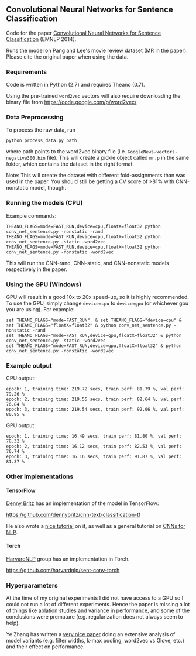 ## Convolutional Neural Networks for Sentence Classification
Code for the paper [Convolutional Neural Networks for Sentence Classification](http://arxiv.org/abs/1408.5882) (EMNLP 2014).

Runs the model on Pang and Lee's movie review dataset (MR in the paper).
Please cite the original paper when using the data.

### Requirements
Code is written in Python (2.7) and requires Theano (0.7).

Using the pre-trained `word2vec` vectors will also require downloading the binary file from
https://code.google.com/p/word2vec/


### Data Preprocessing
To process the raw data, run

```
python process_data.py path
```

where path points to the word2vec binary file (i.e. `GoogleNews-vectors-negative300.bin` file).
This will create a pickle object called `mr.p` in the same folder, which contains the dataset
in the right format.

Note: This will create the dataset with different fold-assignments than was used in the paper.
You should still be getting a CV score of >81% with CNN-nonstatic model, though.

### Running the models (CPU)
Example commands:

```
THEANO_FLAGS=mode=FAST_RUN,device=cpu,floatX=float32 python conv_net_sentence.py -nonstatic -rand
THEANO_FLAGS=mode=FAST_RUN,device=cpu,floatX=float32 python conv_net_sentence.py -static -word2vec
THEANO_FLAGS=mode=FAST_RUN,device=cpu,floatX=float32 python conv_net_sentence.py -nonstatic -word2vec
```

This will run the CNN-rand, CNN-static, and CNN-nonstatic models respectively in the paper.

### Using the GPU (Windows)
GPU will result in a good 10x to 20x speed-up, so it is highly recommended.
To use the GPU, simply change `device=cpu` to `device=gpu` (or whichever gpu you are using).
For example:
```
set THEANO_FLAGS="mode=FAST_RUN"  & set THEANO_FLAGS="device=cpu" & set THEANO_FLAGS="floatX=float32" & python conv_net_sentence.py -nonstatic -rand
set THEANO_FLAGS="mode=FAST_RUN,device=gpu,floatX=float32" & python conv_net_sentence.py -static -word2vec
set THEANO_FLAGS="mode=FAST_RUN,device=gpu,floatX=float32" & python conv_net_sentence.py -nonstatic -word2vec
```

### Example output
CPU output:
```
epoch: 1, training time: 219.72 secs, train perf: 81.79 %, val perf: 79.26 %
epoch: 2, training time: 219.55 secs, train perf: 82.64 %, val perf: 76.84 %
epoch: 3, training time: 219.54 secs, train perf: 92.06 %, val perf: 80.95 %
```
GPU output:
```
epoch: 1, training time: 16.49 secs, train perf: 81.80 %, val perf: 78.32 %
epoch: 2, training time: 16.12 secs, train perf: 82.53 %, val perf: 76.74 %
epoch: 3, training time: 16.16 secs, train perf: 91.87 %, val perf: 81.37 %
```

### Other Implementations
#### TensorFlow
[Denny Britz](http://www.wildml.com) has an implementation of the model in TensorFlow:

https://github.com/dennybritz/cnn-text-classification-tf

He also wrote a [nice tutorial](http://www.wildml.com/2015/12/implementing-a-cnn-for-text-classification-in-tensorflow) on it, as well as a general tutorial on [CNNs for NLP](http://www.wildml.com/2015/11/understanding-convolutional-neural-networks-for-nlp).

#### Torch
[HarvardNLP](http://harvardnlp.github.io/) group has an implementation in Torch.

https://github.com/harvardnlp/sent-conv-torch

### Hyperparameters
At the time of my original experiments I did not have access to a GPU so I could not run a lot of different experiments.
Hence the paper is missing a lot of things like ablation studies and variance in performance, and some of the conclusions
were premature (e.g. regularization does not always seem to help).

Ye Zhang has written a [very nice paper](http://arxiv.org/abs/1510.03820) doing an extensive analysis of model variants (e.g. filter widths, k-max pooling, word2vec vs Glove, etc.) and their effect on performance.
